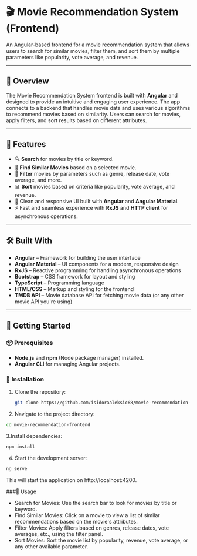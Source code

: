 # 🎬 Movie Recommendation System (Frontend)

An Angular-based frontend for a movie recommendation system that allows users to search for similar movies, filter them, and sort them by multiple parameters like popularity, vote average, and revenue.

---

## 📌 Overview

The Movie Recommendation System frontend is built with **Angular** and designed to provide an intuitive and engaging user experience. The app connects to a backend that handles movie data and uses various algorithms to recommend movies based on similarity. Users can search for movies, apply filters, and sort results based on different attributes.

---

## 🚀 Features

- 🔍 **Search** for movies by title or keyword.  
- 🎥 **Find Similar Movies** based on a selected movie.  
- 🔄 **Filter** movies by parameters such as genre, release date, vote average, and more.  
- 📊 **Sort** movies based on criteria like popularity, vote average, and revenue.  
- 🎨 Clean and responsive UI built with **Angular** and **Angular Material**.  
- ⚡ Fast and seamless experience with **RxJS** and **HTTP client** for asynchronous operations.

---

## 🛠️ Built With

- **Angular** – Framework for building the user interface  
- **Angular Material** – UI components for a modern, responsive design  
- **RxJS** – Reactive programming for handling asynchronous operations  
- **Bootstrap** – CSS framework for layout and styling  
- **TypeScript** – Programming language  
- **HTML/CSS** – Markup and styling for the frontend  
- **TMDB API** – Movie database API for fetching movie data (or any other movie API you're using)

---

## 🧰 Getting Started

### 📦 Prerequisites

- **Node.js** and **npm** (Node package manager) installed.  
- **Angular CLI** for managing Angular projects.

### 🔧 Installation

1. Clone the repository:
   ```bash
   git clone https://github.com/isidoraaleksic68/movie-recommendation-frontend.git
2. Navigate to the project directory:
  ```bash
  cd movie-recommendation-frontend
  ```
3.Install dependencies:
  ```bash
  npm install
  ```
4. Start the development server:
  ```bash
  ng serve
  ```
This will start the application on http://localhost:4200.

###🎯 Usage
- Search for Movies: Use the search bar to look for movies by title or keyword.
- Find Similar Movies: Click on a movie to view a list of similar recommendations based on the movie's attributes.
- Filter Movies: Apply filters based on genres, release dates, vote averages, etc., using the filter panel.
- Sort Movies: Sort the movie list by popularity, revenue, vote average, or any other available parameter.




